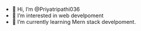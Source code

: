 - 👋 Hi, I’m @Priyatripathi036
- 👀 I’m interested in web develpoment 
- 🌱 I’m currently learning Mern stack develpoment.


<!---
Priyatripathi036/Priyatripathi036 is a ✨ special ✨ repository because its `README.md` (this file) appears on your GitHub profile.
You can click the Preview link to take a look at your changes.
--->
